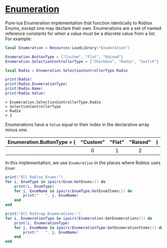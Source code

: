 # [Enumeration](https://github.com/RoStrap/Classes/blob/master/Enumeration.lua)

Pure-lua Enumeration implementation that function identically to Roblox Enums, except one may declare their own. Enumerations are a set of named reference constants for when a value must be a discrete value from a list. For example:

```lua
local Enumeration = Resources:LoadLibrary("Enumeration")

Enumeration.ButtonType = {"Custom", "Flat", "Raised"}
Enumeration.SelectionControllerType = {"Checkbox", "Radio", "Switch"}

local Radio = Enumeration.SelectionControllerType.Radio

print(Radio)
print(Radio.EnumerationType)
print(Radio.Name)
print(Radio.Value)
```

```
> Enumeration.SelectionControllerType.Radio
> SelectionControllerType
> Radio
> 1
```

Enumerations have a `Value` equal to their index in the declarative array minus one:

|Enumeration.ButtonType = {|"Custom"|"Flat"|"Raised"|}|
|:-:|:----:|:--:|:----:|:--:|
||0|1|2||

In this implementation, we use `Enumeration` in the places where Roblox uses `Enum`:

```lua
print("All Roblox Enums:")
for i, EnumType in ipairs(Enum:GetEnums()) do
	print(i, EnumType)
	for j, EnumName in ipairs(EnumType:GetEnumItems()) do
		print("   ", j, EnumName)
	end
end

print("All RoStrap Enumerations:")
for i, EnumerationType in ipairs(Enumeration:GetEnumerations()) do
	print(i, EnumerationType)
	for j, EnumName in ipairs(EnumerationType:GetEnumerationItems()) do
		print("   ", j, EnumName)
	end
end
```
